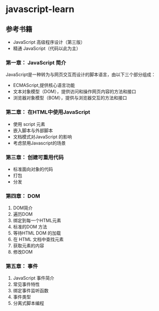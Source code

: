 # javascript-learn
## 参考书籍
* JavaScript 高级程序设计（第三版）<br>
* 精通 JavaScript（代码以此为主）
### 第一章： JavaScript 简介
  JavaScript是一种转为与网页交互而设计的脚本语言，由以下三个部分组成：
 
  * ECMAScript,提供核心语言功能
  * 文本对象模型（DOM），提供访问和操作网页内容的方法和接口
  * 浏览器对象模型（BOM），提供与浏览器交互的方法和接口

  
### 第二章： 在HTML中使用JavaScript

* 使用 script 元素
* 嵌入脚本与外部脚本
* 文档模式对JavaScript 的影响
* 考虑禁用Javascript的场景


### 第三章： 创建可重用代码

* 标准面向对象的代码
* 打包
* 分发

### 第四章： DOM

1. DOM简介
2. 遍历DOM
3. 绑定到每一个HTML元素 
4. 标准的DOM 方法
5. 等待HTML DOM 的加载
6. 在 HTML 文档中查找元素
7. 获取元素的内容
8. 修改DOM

### 第五章： 事件

1. JavaScript 事件简介
2. 常见事件特性
3. 绑定事件监听函数
4. 事件类型
5. 分离式脚本编程